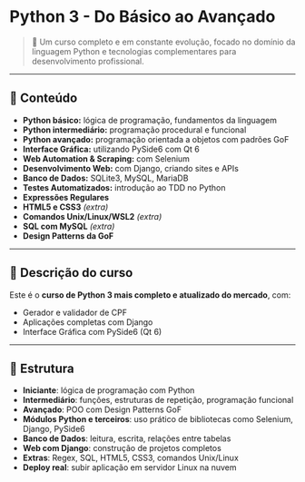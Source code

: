 # Python 3 - Do Básico ao Avançado

> 🐍 Um curso completo e em constante evolução, focado no domínio da linguagem Python e tecnologias complementares para desenvolvimento profissional.

---

## 🎯 Conteúdo

- **Python básico:** lógica de programação, fundamentos da linguagem  
- **Python intermediário:** programação procedural e funcional  
- **Python avançado:** programação orientada a objetos com padrões GoF  
- **Interface Gráfica:** utilizando PySide6 com Qt 6  
- **Web Automation & Scraping:** com Selenium  
- **Desenvolvimento Web:** com Django, criando sites e APIs  
- **Banco de Dados:** SQLite3, MySQL, MariaDB  
- **Testes Automatizados:** introdução ao TDD no Python  
- **Expressões Regulares**  
- **HTML5 e CSS3** *(extra)*  
- **Comandos Unix/Linux/WSL2** *(extra)*
- **SQL com MySQL** *(extra)*  
- **Design Patterns da GoF**

---

## 🧠 Descrição do curso

Este é o **curso de Python 3 mais completo e atualizado do mercado**, com:

- Gerador e validador de CPF
- Aplicações completas com Django
- Interface Gráfica com PySide6 (Qt 6)

---

## 🧩 Estrutura

- **Iniciante**: lógica de programação com Python  
- **Intermediário**: funções, estruturas de repetição, programação funcional  
- **Avançado**: POO com Design Patterns GoF  
- **Módulos Python e terceiros**: uso prático de bibliotecas como Selenium, Django, PySide6  
- **Banco de Dados**: leitura, escrita, relações entre tabelas  
- **Web com Django**: construção de projetos completos  
- **Extras**: Regex, SQL, HTML5, CSS3, comandos Unix/Linux  
- **Deploy real**: subir aplicação em servidor Linux na nuvem
